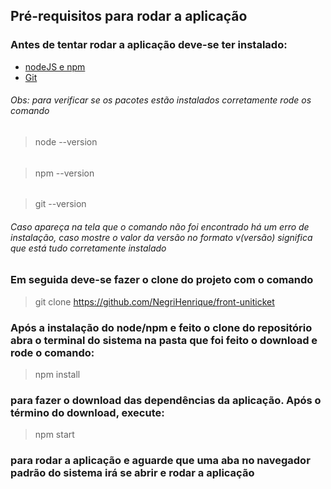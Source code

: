 ## Pré-requisitos para rodar a aplicação

### Antes de tentar rodar a aplicação deve-se ter instalado:
- [nodeJS e npm](https://nodejs.org/en/download/)
- [Git](https://git-scm.com/downloads)

###### Obs: para verificar se os pacotes estão instalados corretamente rode os comando
> node --version
###### 
> npm --version
######  
> git --version
###### Caso apareça na tela que o comando não foi encontrado há um erro de instalação, caso mostre o valor da versão no formato v(versão) significa que está tudo corretamente instalado

### Em seguida deve-se fazer o clone do projeto com o comando
> git clone https://github.com/NegriHenrique/front-uniticket

### Após a instalação do node/npm e feito o clone do repositório abra o terminal do sistema na pasta que foi feito o download e rode o comando:

> npm install

### para fazer o download das dependências da aplicação. Após o término do download, execute: 

> npm start

### para rodar a aplicação e aguarde que uma aba no navegador padrão do sistema irá se abrir e rodar a aplicação
